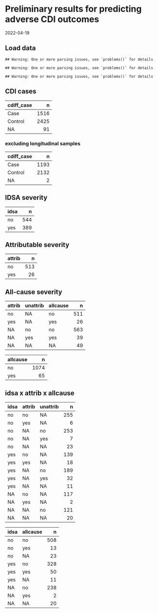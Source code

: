 Preliminary results for predicting adverse CDI outcomes
================
2022-04-19

## Load data

    ## Warning: One or more parsing issues, see `problems()` for details

    ## Warning: One or more parsing issues, see `problems()` for details

    ## Warning: One or more parsing issues, see `problems()` for details

## CDI cases

| cdiff_case |    n |
|:-----------|-----:|
| Case       | 1516 |
| Control    | 2425 |
| NA         |   91 |

### excluding longitudinal samples

| cdiff_case |    n |
|:-----------|-----:|
| Case       | 1193 |
| Control    | 2132 |
| NA         |    2 |

## IDSA severity

| idsa |   n |
|:-----|----:|
| no   | 544 |
| yes  | 389 |

## Attributable severity

| attrib |   n |
|:-------|----:|
| no     | 513 |
| yes    |  26 |

## All-cause severity

| attrib | unattrib | allcause |   n |
|:-------|:---------|:---------|----:|
| no     | NA       | no       | 511 |
| yes    | NA       | yes      |  26 |
| NA     | no       | no       | 563 |
| NA     | yes      | yes      |  39 |
| NA     | NA       | NA       |  49 |

| allcause |    n |
|:---------|-----:|
| no       | 1074 |
| yes      |   65 |

## idsa x attrib x allcause

| idsa | attrib | unattrib |   n |
|:-----|:-------|:---------|----:|
| no   | no     | NA       | 255 |
| no   | yes    | NA       |   6 |
| no   | NA     | no       | 253 |
| no   | NA     | yes      |   7 |
| no   | NA     | NA       |  23 |
| yes  | no     | NA       | 139 |
| yes  | yes    | NA       |  18 |
| yes  | NA     | no       | 189 |
| yes  | NA     | yes      |  32 |
| yes  | NA     | NA       |  11 |
| NA   | no     | NA       | 117 |
| NA   | yes    | NA       |   2 |
| NA   | NA     | no       | 121 |
| NA   | NA     | NA       |  20 |

| idsa | allcause |   n |
|:-----|:---------|----:|
| no   | no       | 508 |
| no   | yes      |  13 |
| no   | NA       |  23 |
| yes  | no       | 328 |
| yes  | yes      |  50 |
| yes  | NA       |  11 |
| NA   | no       | 238 |
| NA   | yes      |   2 |
| NA   | NA       |  20 |
